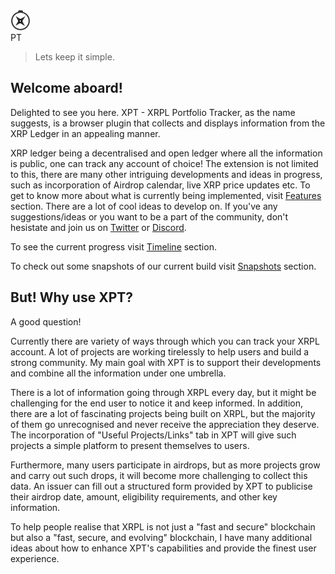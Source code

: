 <div class="main_header">
    <img src='../assets/images/xpt.svg' alt="x"/>
    <div class="txt">PT</div>
</div>

>Lets keep it simple.

## Welcome aboard!

Delighted to see you here. XPT - XRPL Portfolio Tracker, as the name suggests, is a browser plugin that collects and displays information from the XRP Ledger in an appealing manner.

XRP ledger being a decentralised and open ledger where all the information is public, one can track any account of choice!
The extension is not limited to this, there are many other intriguing developments and ideas in progress, such as incorporation of Airdrop calendar, live XRP price updates etc.
To get to know more about what is currently being implemented, visit [Features](./sections/features.md) section. 
There are a lot of cool ideas to develop on. If you've any suggestions/ideas or you want to be a part of the community, don't hesistate and join us on [Twitter]() or [Discord](). 

To see the current progress visit [Timeline](./sections/timeline.md) section.

To check out some snapshots of our current build visit [Snapshots](./sections/snapshots.md) section.

## But! Why use XPT?

A good question!

Currently there are variety of ways through which you can track your XRPL account. A lot of projects are working tirelessly to help users and build a strong community. My main goal with XPT is to support their developments and combine all the information under one umbrella.

There is a lot of information going through XRPL every day, but it might be challenging for the end user to notice it and keep informed. In addition, there are a lot of fascinating projects being built on XRPL, but the majority of them go unrecognised and never receive the appreciation they deserve. The incorporation of "Useful Projects/Links" tab in XPT will give such projects a simple platform to present themselves to users.

Furthermore, many users participate in airdrops, but as more projects grow and carry out such drops, it will become more challenging to collect this data.
An issuer can fill out a structured form provided by XPT to publicise their airdrop date, amount, eligibility requirements, and other key information. 

To help people realise that XRPL is not just a "fast and secure" blockchain but also a "fast, secure, and evolving" blockchain, I have many additional ideas about how to enhance XPT's capabilities and provide the finest user experience. 